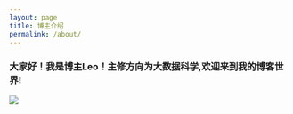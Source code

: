 ```yaml
---
layout: page
title: 博主介绍
permalink: /about/
---
```





### 大家好！我是博主Leo！主修方向为大数据科学,欢迎来到我的博客世界!

![](https://tva1.sinaimg.cn/large/00831rSTgy1gd46cm3nqgj30u0140acf.jpg)